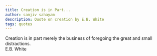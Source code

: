 ```yaml
---
title: Creation is in Part...
author: sanjiv sahayam
description: Quote on creation by E.B. White
tags: quotes
---
```


<div>
<div class="quote">
Creation is in part merely the business of foregoing the great and small distractions.
</div>
<div class="attribution">E.B. White</div>
</div>